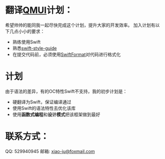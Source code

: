 # 翻译[QMUI](https://github.com/QMUI/QMUI_iOS)计划：
希望帅帅的能同我一起尽快完成这个计划，提升大家的开发效率。
加入计划有以下几点小小的要求：
* 熟练使用Swift
* 熟悉[swift-style-guide](https://github.com/raywenderlich/swift-style-guide)
* 在提交代码前，必须使用[SwiftFormat](https://github.com/nicklockwood/SwiftFormat)对代码进行格式化

# 计划

由于语法的差异，有的OC特性Swift不支持，我的初步计划是：
* 硬翻译为Swift，保证编译通过
* 使用Swift的语法特性去优化该库
* 使用**函数式编程**和**设计模式**把该框架做到最好

# 联系方式：
QQ: 529940945
邮箱: xiao-ju@foxmail.com
